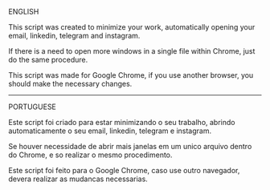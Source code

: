 ENGLISH

This script was created to minimize your work, automatically opening your email, linkedin, telegram and instagram.

If there is a need to open more windows in a single file within Chrome, just do the same procedure.

This script was made for Google Chrome, if you use another browser, you should make the necessary changes.

------------------------------------------------------------------------------------------------------------------------

PORTUGUESE

Este script foi criado para estar minimizando o seu trabalho, abrindo automaticamente o seu email, 
linkedin, telegram e instagram. 

Se houver necessidade de abrir mais janelas em um unico arquivo dentro do Chrome, e so realizar o mesmo procedimento.

Este script foi feito para o Google Chrome, caso use outro navegador, devera realizar as mudancas necessarias.
